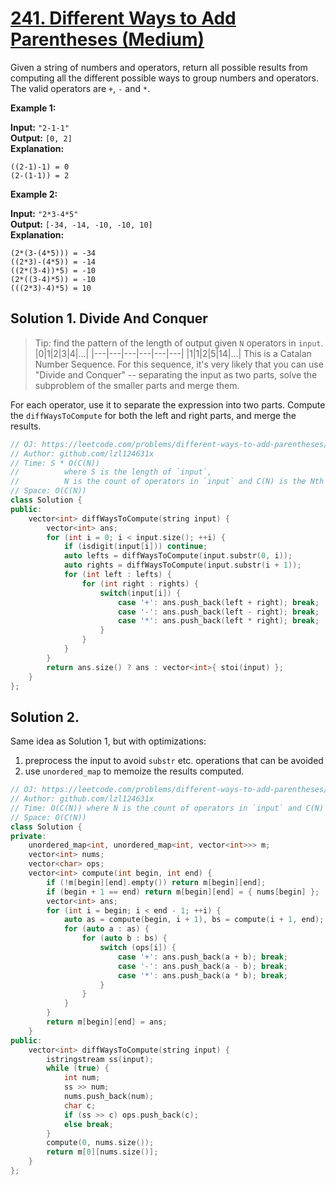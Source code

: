 # [241. Different Ways to Add Parentheses (Medium)](https://leetcode.com/problems/different-ways-to-add-parentheses/)

Given a string of numbers and operators, return all possible results from computing all the different possible ways to group numbers and operators. The valid operators are `+`, `-` and `*`.

**Example 1:**

**Input:** `"2-1-1"`  
**Output:** `[0, 2]`  
**Explanation:**
```
((2-1)-1) = 0 
(2-(1-1)) = 2
```

**Example 2:**

**Input:** `"2*3-4*5"`  
**Output:** `[-34, -14, -10, -10, 10]`  
**Explanation:**
```
(2*(3-(4*5))) = -34 
((2*3)-(4*5)) = -14 
((2*(3-4))*5) = -10 
(2*((3-4)*5)) = -10 
(((2*3)-4)*5) = 10
```

## Solution 1. Divide And Conquer

> Tip: find the pattern of the length of output given `N` operators in `input`.
> |0|1|2|3|4|...|
> |---|---|---|---|---|---|
> |1|1|2|5|14|...|
> This is a Catalan Number Sequence. For this sequence, it's very likely that you can use "Divide and Conquer" -- separating the input as two parts, solve the subproblem of the smaller parts and merge them.

For each operator, use it to separate the expression into two parts. Compute the `diffWaysToCompute` for both the left and right parts, and merge the results.

```cpp
// OJ: https://leetcode.com/problems/different-ways-to-add-parentheses/
// Author: github.com/lzl124631x
// Time: S * O(C(N))
//          where S is the length of `input`,
//          N is the count of operators in `input` and C(N) is the Nth Catalan Number
// Space: O(C(N))
class Solution {
public:
    vector<int> diffWaysToCompute(string input) {
        vector<int> ans;
        for (int i = 0; i < input.size(); ++i) {
            if (isdigit(input[i])) continue;
            auto lefts = diffWaysToCompute(input.substr(0, i));
            auto rights = diffWaysToCompute(input.substr(i + 1));
            for (int left : lefts) {
                for (int right : rights) {
                    switch(input[i]) {
                        case '+': ans.push_back(left + right); break;
                        case '-': ans.push_back(left - right); break;
                        case '*': ans.push_back(left * right); break;
                    }
                }
            }
        }
        return ans.size() ? ans : vector<int>{ stoi(input) };
    }
};
```

## Solution 2.

Same idea as Solution 1, but with optimizations:

1. preprocess the input to avoid `substr` etc. operations that can be avoided
1. use `unordered_map` to memoize the results computed.

```cpp
// OJ: https://leetcode.com/problems/different-ways-to-add-parentheses/
// Author: github.com/lzl124631x
// Time: O(C(N)) where N is the count of operators in `input` and C(N) is the Nth Catalan Number
// Space: O(C(N))
class Solution {
private:
    unordered_map<int, unordered_map<int, vector<int>>> m;
    vector<int> nums;
    vector<char> ops;
    vector<int> compute(int begin, int end) {
        if (!m[begin][end].empty()) return m[begin][end];
        if (begin + 1 == end) return m[begin][end] = { nums[begin] };
        vector<int> ans;
        for (int i = begin; i < end - 1; ++i) {
            auto as = compute(begin, i + 1), bs = compute(i + 1, end);
            for (auto a : as) {
                for (auto b : bs) {
                    switch (ops[i]) {
                        case '+': ans.push_back(a + b); break;
                        case '-': ans.push_back(a - b); break;
                        case '*': ans.push_back(a * b); break;
                    }
                }
            }
        }
        return m[begin][end] = ans;
    }
public:
    vector<int> diffWaysToCompute(string input) {
        istringstream ss(input);
        while (true) {
            int num;
            ss >> num;
            nums.push_back(num);
            char c;
            if (ss >> c) ops.push_back(c);
            else break;
        }
        compute(0, nums.size());
        return m[0][nums.size()];
    }
};
```